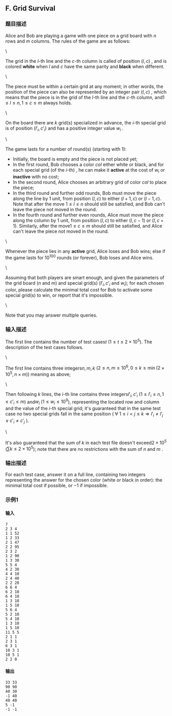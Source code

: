 ## F. Grid Survival

### 题目描述

<div>

Alice and Bob are playing a game with one piece on a grid board with $\textstyle n$ rows and $\textstyle m$ columns. The rules of the game
are as follows:

<div>

\

The grid in the $\textstyle l$-th line and
the $\textstyle c$-th column is called of
position $\textstyle (l,c)$ , and is colored
**white** when $\textstyle l$ and $\textstyle c$ have the same parity and
**black** when different.

<div>

\

The piece must be within a certain grid at any moment; in other words,
the position of the piece can also be represented by an integer pair $\textstyle (l,c)$ , which means that the
piece is in the grid of the $\textstyle l$-th
line and the $\textstyle c$-th column, and$\textstyle 1 \leq l \leq n,1 \leq c \leq m$ always holds.

<div>

\

On the board there are $\textstyle k$ grid(s)
specialized in advance, the $\textstyle i$-th
special grid is of position $\textstyle (l'_i,c'_i)$ and has a positive
integer value $\textstyle w_i$ .

<div>

\

The game lasts for a number of round(s) (starting with $\textstyle 1$):
- Initially, the board is empty and the piece is not placed yet;
- In the first round, Bob chooses a color $\textstyle col$ either white or black,
    and for each special grid (of the $\textstyle i$-th) , he can make it
    **active** at the cost of $\textstyle w_i$ or **inactive** with no
    cost;
- In the second round, Alice chooses an arbitrary grid of color $\textstyle col$ to place the piece;
- In the third round and further odd rounds, Bob must move the piece
    along the line by 1 unit, from position $\textstyle (l,c)$ to either $\textstyle (l+1,c)$ or $\textstyle (l-1,c)$. Note that after the
    move $\textstyle 1 \leq l \leq n$ should
    still be satisfied, and Bob can\'t leave the piece not moved in the
    round.
- In the fourth round and further even rounds, Alice must move the
    piece along the column by 1 unit, from position $\textstyle (l,c)$ to either $\textstyle (l,c-1)$ or $\textstyle (l,c+1)$. Similarly, after
    the move$\textstyle 1 \leq c \leq m$     should still be satisfied, and Alice can\'t leave the piece not
    moved in the round.

<div>

\

Whenever the piece lies in any **active** grid, Alice loses and Bob
wins; else if the game lasts for $\textstyle 10^{100}$ rounds (or forever),
Bob loses and Alice wins.

<div>

\

<div>

Assuming that both players are smart enough, and given the parameters of
the grid board ($\textstyle n$ and $\textstyle m$) and special grid(s)
($\textstyle l'_i,c'_i$ and $\textstyle w_i$); for each chosen color,
please calculate the minimal total cost for Bob to activate some special
grid(s) to win, or report that it\'s impossible.

<div>

\

<div>

Note that you may answer multiple queries.

</div>

</div>

</div>

</div>

</div>

</div>

</div>

</div>

</div>

</div>

### 输入描述

<div>

The first line contains the number of test cases$\textstyle t$ ($\textstyle 1 \leq t \leq 2 \times 10^5$).
The description of the test cases follows.

</div>

<div>

\

</div>

<div>

The first line contains three integers$\textstyle n,m,k$ ($\textstyle 2 \leq n,m \leq 10^6 , 0 \leq k \leq \min(2 \times 10^5,n \times m)$)
meaning as above;

</div>

<div>

\

</div>

<div>

Then following $\textstyle k$ lines, the $\textstyle i$-th line contains three
integers$\textstyle l'_i,c'_i$ ($\textstyle 1 \leq l'_i \leq n,1 \leq c'_i \leq m$)
and$\textstyle w_i$ ($\textstyle 1 \leq w_i \leq 10^9$),
representing the located row and column and the value of the $\textstyle i$-th special grid; it's
guaranteed that in the same test case no two special grids fall in the
same position
($\textstyle ~\forall~1 \leq i < j \leq k \Rightarrow l'_i \neq l'_j \vee c'_i \neq c'_j~$).

</div>

<div>

\

</div>

It's also guaranteed that the sum of $\textstyle k$ in each test file doesn't
exceed$\textstyle 2 \times 10^5$ ($\textstyle \sum k \leq 2 \times 10^5$);
note that there are no restrictions with the sum of $\textstyle n$ and $\textstyle m$ .

### 输出描述

For each test case, answer it on a full line, containing two integers
representing the answer for the chosen color (white or black in order):
the minimal total cost if possible, or $\textstyle -1$ if impossible.

### 示例1

#### 输入

```plain
7
2 3 4
1 1 52
1 2 33
2 1 47
2 2 95
2 3 2
1 2 90
1 3 30
5 5 4
4 2 30
4 4 10
2 4 40
2 2 20
6 6 4
6 2 10
6 4 10
1 3 10
1 5 10
5 6 4
5 2 10
5 4 10
1 3 10
1 5 10
11 5 5
2 1 1
2 3 1
6 3 1
10 3 1
10 5 1
2 2 0
```

#### 输出

```plain
33 33
90 90
40 30
-1 40
40 40
5 -1
-1 -1
```


